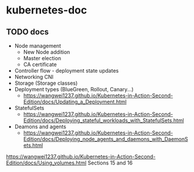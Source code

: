 # kubernetes-doc

## TODO docs

* Node management
  * New Node addition
  * Master election
  * CA certificate
* Controller flow - deployment state updates
* Networking CNI
* Storage (Storage classes)
* Deployment types (BlueGreen, Rollout, Canary...)
  * https://wangwei1237.github.io/Kubernetes-in-Action-Second-Edition/docs/Updating_a_Deployment.html
* StatefulSets
  * https://wangwei1237.github.io/Kubernetes-in-Action-Second-Edition/docs/Deploying_stateful_workloads_with_StatefulSets.html
* Deamons and agents
  * https://wangwei1237.github.io/Kubernetes-in-Action-Second-Edition/docs/Deploying_node_agents_and_daemons_with_DaemonSets.html



https://wangwei1237.github.io/Kubernetes-in-Action-Second-Edition/docs/Using_volumes.html
Sections 15 and 16
